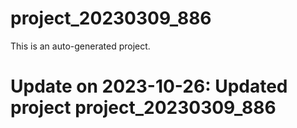 # project_20230309_886

This is an auto-generated project.

# Update on 2023-10-26: Updated project project_20230309_886
